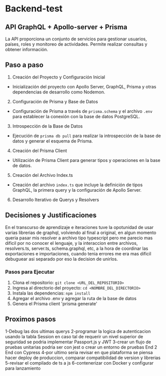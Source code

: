 # Backend-test

## API GraphQL + Apollo-server + Prisma

La API proporciona un conjunto de servicios para gestionar usuarios, países, roles y monitoreo de actividades. Permite realizar consultas y obtener información.

## Paso a paso

 1. Creación del Proyecto y Configuración Inicial

- Inicialización del proyecto con Apollo Server, GraphQL, Prisma y otras dependencias de desarrollo como Nodemon.
  
2. Configuración de Prisma y Base de Datos

- Configuración de Prisma a través de `prisma.schema` y el archivo `.env` para establecer la conexión con la base de datos PostgreSQL.
  
3. Introspección de la Base de Datos

- Ejecución de `prisma db pull` para realizar la introspección de la base de datos y generar el esquema de Prisma.

4. Creación del Prisma Client

- Utilización de Prisma Client para generar tipos y operaciones en la base de datos.

5. Creación del Archivo Index.ts

- Creación del archivo `index.ts` que incluye la definición de tipos GraphQL, la primera query y la configuración de Apollo Server.
  
 6. Desarrollo Iterativo de Querys y Resolvers

## Decisiones y Justificaciones

En el transcurso de aprendizaje e iteraciones tuve la opotunidad de usar varias librerias de graphql, volviendo al final a original, en algun momento queria pasar mis resolver a archivo tipo typescript pero me parecio mas dificil por no conocer el lenguaje, y la interaccion entre archivos, resolvers.ts, server.ts, schema.graphql, etc, a la hora de coordinar las exportaciones e importaciones, cuando tenia errores me era mas dificil debuguear asi separado por eso la decision de unirlos.


### Pasos para Ejecutar

1. Clona el repositorio: `git clone <URL_DEL_REPOSITORIO>`
2. Ingresa al directorio del proyecto: `cd <NOMBRE_DEL_DIRECTORIO>`
3. Instala las dependencias: `npm install`
4. Agregar el archivo .env y agregar la ruta de la base de datos
5. Genera el Prisma client 'prisma generate'


## Proximos pasos

1-Debug las dos ultimas querys
2-programar la logica de autenticacion usando la tabla Session en caso tal de requerir un nivel superior de seguridad se podria implementar Passport.js y JWT
3-crear un flujo de pruebas unitarias podria ser con jest o crear un entorno de pruebas End 2 End con Cypress
4-por ultimo seria revisar en que plataforma se piensa hacer deploy de produccion, comparar compatibilidad de version y librerias
5-revisar el compilado de ts a js
6-contenerizar con Docker y configurar para lanzamiento

